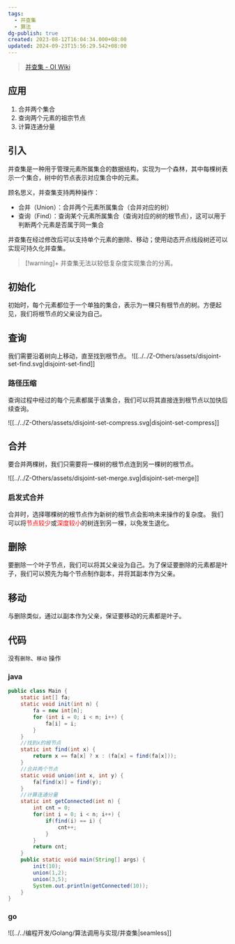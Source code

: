 ```yaml
---
tags:
  - 并查集
  - 算法
dg-publish: true
created: 2023-08-12T16:04:34.000+08:00
updated: 2024-09-23T15:56:29.542+08:00
---
```

> [并查集 - OI Wiki](https://oi-wiki.org/ds/dsu/)

## 应用
1. 合并两个集合
2. 查询两个元素的祖宗节点
3. 计算连通分量

## 引入

并查集是一种用于管理元素所属集合的数据结构，实现为一个森林，其中每棵树表示一个集合，树中的节点表示对应集合中的元素。

顾名思义，并查集支持两种操作：

- 合并（Union）：合并两个元素所属集合（合并对应的树）
- 查询（Find）：查询某个元素所属集合（查询对应的树的根节点），这可以用于判断两个元素是否属于同一集合

并查集在经过修改后可以支持单个元素的删除、移动；使用动态开点线段树还可以实现可持久化并查集。
> [!warning]+
> 并查集无法以较低复杂度实现集合的分离。

## 初始化

初始时，每个元素都位于一个单独的集合，表示为一棵只有根节点的树。方便起见，我们将根节点的父亲设为自己。
## 查询

我们需要沿着树向上移动，直至找到根节点。
![[../../Z-Others/assets/disjoint-set-find.svg|disjoint-set-find]]
### 路径压缩

查询过程中经过的每个元素都属于该集合，我们可以将其直接连到根节点以加快后续查询。

![[../../Z-Others/assets/disjoint-set-compress.svg|disjoint-set-compress]]
## 合并

要合并两棵树，我们只需要将一棵树的根节点连到另一棵树的根节点。

![[../../Z-Others/assets/disjoint-set-merge.svg|disjoint-set-merge]]
### 启发式合并

合并时，选择哪棵树的根节点作为新树的根节点会影响未来操作的复杂度。
我们可以将<font color="#ff0000">节点较少</font>或<font color="#ff0000">深度较小</font>的树连到另一棵，以免发生退化。

## 删除

要删除一个叶子节点，我们可以将其父亲设为自己。为了保证要删除的元素都是叶子，我们可以预先为每个节点制作副本，并将其副本作为父亲。

## 移动

与删除类似，通过以副本作为父亲，保证要移动的元素都是叶子。

## 代码
没有`删除`、`移动` 操作
### java
```java
public class Main {  
    static int[] fa;  
    static void init(int n) {  
        fa = new int[n];  
        for (int i = 0; i < n; i++) {  
            fa[i] = i;  
        }  
    }  
    //找到x的根节点  
    static int find(int x) {  
        return x == fa[x] ? x : (fa[x] = find(fa[x]));  
    }  
    //合并两个节点  
    static void union(int x, int y) {  
        fa[find(x)] = find(y);  
    }  
    //计算连通分量  
    static int getConnected(int n) {  
        int cnt = 0;  
        for(int i = 0; i < n; i++) {  
            if(find(i) == i) {  
                cnt++;  
            }  
        }  
        return cnt;  
    }  
    public static void main(String[] args) {  
        init(10);  
        union(1,2);  
        union(3,5);  
        System.out.println(getConnected(10));  
    }  
}
```
### go
![[../../编程开发/Golang/算法调用与实现/并查集|seamless]]